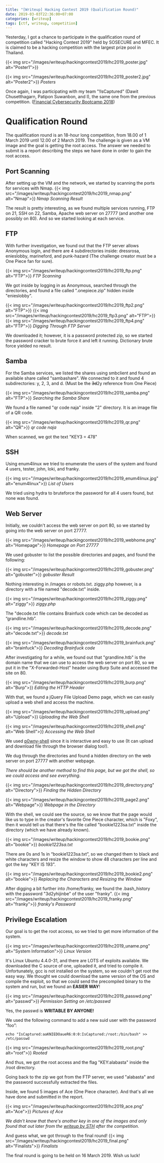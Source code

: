 ```yaml
---
title: "[Writeup] Hacking Contest 2019 (Qualification Round)"
date: 2019-03-03T22:36:00+07:00
categories: [writeup]
tags: [ctf, writeup, competition]
---
```


Yesterday, I got a chance to participate in the qualification round of competition called "Hacking Contest 2019" held by SOSECURE and MFEC. It is claimed to be a hacking competition with the largest prize pool in Thailand.

{{< img src="/images/writeup/hackingcontest2019/hc2019_poster.jpg" alt="Poster1">}}

{{< img src="/images/writeup/hackingcontest2019/hc2019_poster2.jpg" alt="Poster2">}}
*Posters*

Once again, I was participating with my team "!IsCaptured" (Dawit Chusetthagarn, Patipon Suwanbon, and I), the same one from the previous competition. ([Financial Cybersecurity Bootcamp 2018](/writeup/fincybersec2018))

# Qualification Round

The qualification round is an 18-hour long competition, from 18.00 of 1 March 2019 until 12.00 of 2 March 2019. The challenge is given as a VM image and the goal is getting the root access. The answer we needed to submit is a report describing the steps we have done in order to gain the root access.

## Port Scanning

After setting up the VM and the network, we started by scanning the ports for services with Nmap.
{{< img src="/images/writeup/hackingcontest2019/hc2019_nmap.png" alt="Nmap">}}
*Nmap Scanning Result*

The result is pretty interesting, as we found multiple services running, FTP on 21, SSH on 22, Samba, Apache web server on 27777 (and another one possibly on 80). And so we started looking at each service.

## FTP

With further investigation, we found out that the FTP server allows Anonymous login, and there are 4 subdirectories inside: dressrosa, enieslobby, marineford, and punk-hazard (The challenge creator must be a One Piece fan for sure).

{{< img src="/images/writeup/hackingcontest2019/hc2019_ftp.png" alt="FTP">}}
*FTP Scanning*

We got inside by logging in as Anonymous, searched through the directories, and found a file called ".onepiece.zip" hidden inside "enieslobby".

{{< img src="/images/writeup/hackingcontest2019/hc2019_ftp2.png" alt="FTP">}}
{{< img src="/images/writeup/hackingcontest2019/hc2019_ftp3.png" alt="FTP">}}
{{< img src="/images/writeup/hackingcontest2019/hc2019_ftp4.png" alt="FTP">}}
*Digging Through FTP Server*

We downloaded it; however, it is a password protected zip, so we started the password cracker to brute force it and left it running. Dictionary brute force yielded no result.

## Samba

For the Samba services, we listed the shares using smbclient and found an available share called "sambashare". We connected to it and found 4 subdirectories: y, 2, 3, and d. (Must be the ~~3d~~2y reference from One Piece)

{{< img src="/images/writeup/hackingcontest2019/hc2019_samba.png" alt="FTP">}}
*Searching the Samba Share*

We found a file named "qr code naja" inside "2" directory. It is an image file of a QR code.

{{< img src="/images/writeup/hackingcontest2019/hc2019_qr.png" alt="QR">}}
*qr code naja*

When scanned, we got the text "KEY3 = 478"

## SSH

Using enum4linux we tried to enumerate the users of the system and found 4 users, tester, john, loki, and franky.

{{< img src="/images/writeup/hackingcontest2019/hc2019_enum4linux.jpg" alt="enum4linux">}}
*List of Users*

We tried using hydra to bruteforce the password for all 4 users found, but none was found.

## Web Server

Initially, we couldn't access the web server on port 80, so we started by going into the web server on port 27777.

{{< img src="/images/writeup/hackingcontest2019/hc2019_webhome.png" alt="Homepage">}}
*Homepage on Port 27777*

We used gobuster to list the possible directories and pages, and found the following:

{{< img src="/images/writeup/hackingcontest2019/hc2019_gobuster.png" alt="gobuster">}}
*gobuster Result*

Nothing interesting in /images or robots.txt. ziggy.php however, is a directory with a file named "decode.txt" inside.

{{< img src="/images/writeup/hackingcontest2019/hc2019_ziggy.png" alt="ziggy">}}
*ziggy.php*

The "decode.txt file contains Brainfuck code which can be decoded as “grandline.htb”.

{{< img src="/images/writeup/hackingcontest2019/hc2019_decode.png" alt="decode.txt">}}
*decode.txt*

{{< img src="/images/writeup/hackingcontest2019/hc2019_brainfuck.png" alt="brainfuck">}}
*Decoding Brainfuck code*

After investigating for a while, we found out that "grandline.htb" is the domain name that we can use to access the web server on port 80, so we put it in the "X-Forwarded-Host" header using Burp Suite and accessed the site on 80.

{{< img src="/images/writeup/hackingcontest2019/hc2019_burp.png" alt="Burp">}}
*Editing the HTTP Header*

With that, we found a jQuery File Upload Demo page, which we can easily upload a web shell and access the machine.

{{< img src="/images/writeup/hackingcontest2019/hc2019_upload.png" alt="Upload">}}
*Uploading the Web Shell*

{{< img src="/images/writeup/hackingcontest2019/hc2019_shell.png" alt="Web Shell">}}
*Accessing the Web Shell*

We used [p0wny-shell](https://github.com/flozz/p0wny-shell) since it is interactive and easy to use (It can upload and download file through the browser dialog too!).

We dug through the directories and found a hidden directory on the web server on port 27777 with another webpage.

*There should be another method to find this page, but we got the shell, so we could access and see everything.*

{{< img src="/images/writeup/hackingcontest2019/hc2019_directory.png" alt="Directory">}}
*Finding the Hidden Directory*

{{< img src="/images/writeup/hackingcontest2019/hc2019_page2.png" alt="Webpage">}}
*Webpage in the Directory*

With the shell, we could see the source, so we know that the page would like us to type in the creator's favorite One Piece character, which is "Foxy", then it would tell us that there's the file called "bookie1223sa.txt" inside the directory (which we have already known).

{{< img src="/images/writeup/hackingcontest2019/hc2019_bookie.png" alt="bookie">}}
*bookie1223sa.txt*

There are 0s and 1s in “bookie1223sa.txt”, so we changed them to black and white characters and resize the window to show 48 characters per line and got the key "KEY IS 193".

{{< img src="/images/writeup/hackingcontest2019/hc2019_bookie2.png" alt="bookie">}}
*Replacing the Characters and Resizing the Window*

After digging a bit further into /home/franky, we found the .bash_history with the password "3d2yhijinbe" of the user "franky".
{{< img src="/images/writeup/hackingcontest2019/hc2019_franky.png" alt="franky">}}
*franky's Password*

## Privilege Escalation

Our goal is to get the root access, so we tried to get more information of the system.

{{< img src="/images/writeup/hackingcontest2019/hc2019_uname.png" alt="System Information">}}
*Linux Version*

It's Linux Ubuntu 4.4.0-31, and there are LOTS of exploits available. We downloaded the C source of one, uploaded it, and tried to compile it. Unfortunately, gcc is not installed on the system, so we couldn't get root the easy way. We thought we could download the same version of the OS and compile the exploit, so that we could send the precompiled binary to the system and run, but we found an **EASIER WAY**!

{{< img src="/images/writeup/hackingcontest2019/hc2019_passwd.png" alt="passwd">}}
*Permission Setting on /etc/passwd*

Yes, the passwd is **WRITABLE BY ANYONE!**

We used the following command to add a new suid user with the password “foo”:
```
echo "IsCaptured:aaKNIEDOaueR6:0:0:IsCaptured:/root:/bin/bash" >> /etc/passwd
```

{{< img src="/images/writeup/hackingcontest2019/hc2019_root.png" alt="root">}}
*Rooted*

And thus, we got the root access and the flag "KEY:alabasta" inside the /root directory.

Going back to the zip we got from the FTP server, we used "alabasta" and the password successfully extracted the files.

Inside, we found 5 images of Ace (One Piece character). And that's all we have done and submitted in the report.

{{< img src="/images/writeup/hackingcontest2019/hc2019_ace.png" alt="Ace">}}
*Pictures of Ace*

*We didn't know that there's another key in one of the images and only found that out later from the [writeup by STH](https://sth.sh/assets/files/STH_SOSECURE_CTF_Writeup_v1.0.pdf) after the competition.*

And guess what, we got through to the final round!
{{< img src="/images/writeup/hackingcontest2019/hc2019_final.png" alt="Finalists">}}
*Finalists*

The final round is going to be held on 16 March 2019. Wish us luck!